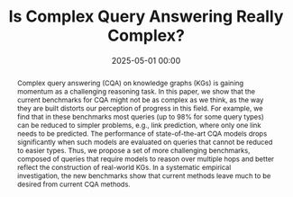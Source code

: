 ---
collection: publications
ref: "gregucci2025cqa"
permalink: "publications/gregucci2025cqa"
title:  "Is Complex Query Answering Really Complex?"
date:   2025-05-01 00:00
tags: cqa knowledge-graphs
image: "/images/papers/gregucci2025cqa/cqa.png"
authors: " Antonio Vergari"
paperurl: "https://openreview.net/forum?id=F8NTPAz5HH"
pdf: "https://openreview.net/pdf?id=F8NTPAz5HH"
venue: "ICML 2025"
award: "spotlight (top 2.6%)"
excerpt: "We highlight how common benchmarks for complex query answering with neural models are skewed towards 'simple' queries and propose new more challenging benchmarks that solve this issue."
abstract: "Complex query answering (CQA) on knowledge graphs (KGs) is gaining momentum as a challenging reasoning task. In this paper, we show that the current benchmarks for CQA might not be as complex as we think, as the way they are built distorts our perception of progress in this field. For example, we find that in these benchmarks most queries (up to 98% for some query types) can be reduced to simpler problems, e.g., link prediction, where only one link needs to be predicted. The performance of state-of-the-art CQA models drops significantly when such models are evaluated on queries that cannot be reduced to easier types. Thus, we propose a set of more challenging benchmarks, composed of queries that require models to reason over multiple hops and better reflect the construction of real-world KGs. In a systematic empirical investigation, the new benchmarks show that current methods leave much to be desired from current CQA methods."
supplemental: 
code: "https://github.com/april-tools/is-cqa-complex"
bibtex: "@inproceedings{gregucci2025cqa,
  title={Is Complex Query Answering Really Complex?},
  author={Gregucci, Cosimo and Xiong, Bo and Hernández, Daniel  and  Loconte, Lorenzo and Minervini, Pasquale and Staab, Steffen and Vergari, Antonio},
  booktitle={ICML},
  year={2025}
}"
---